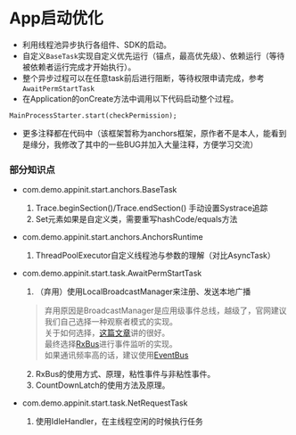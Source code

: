 # App启动优化
* 利用线程池异步执行各组件、SDK的启动。
* 自定义`BaseTask`实现自定义优先运行（锚点，最高优先级）、依赖运行（等待被依赖者运行完成才开始执行）。
* 整个异步过程可以在任意task前后进行阻断，等待权限申请完成，参考`AwaitPermStartTask`
* 在Application的onCreate方法中调用以下代码启动整个过程。
```
MainProcessStarter.start(checkPermission);
```
* 更多注释都在代码中（该框架暂称为anchors框架，原作者不是本人，能看到是缘分，我修改了其中的一些BUG并加入大量注释，方便学习交流）

### 部分知识点
+ com.demo.appinit.start.anchors.BaseTask
  1. Trace.beginSection()/Trace.endSection() 手动设置Systrace追踪
  2. Set元素如果是自定义类，需要重写hashCode/equals方法

+ com.demo.appinit.start.anchors.AnchorsRuntime
  1. ThreadPoolExecutor自定义线程池与参数的理解（对比AsyncTask）

+ com.demo.appinit.start.task.AwaitPermStartTask
  1. （弃用）使用LocalBroadcastManager来注册、发送本地广播
  > 弃用原因是BroadcastManager是应用级事件总线，越级了，官网建议我们自己选择一种观察者模式的实现。  
  > 关于如何选择，[这篇文章](https://juejin.im/post/5cbe81f75188250a85160d72)讲的很好。  
  > 最终选择[RxBus](https://github.com/Blankj/RxBus)进行事件监听的实现。  
  > 如果通讯频率高的话，建议使用[EventBus](https://github.com/greenrobot/EventBus)
  2. RxBus的使用方式、原理，粘性事件与非粘性事件。
  3. CountDownLatch的使用方法及原理。

+ com.demo.appinit.start.task.NetRequestTask
  1. 使用IdleHandler，在主线程空闲的时候执行任务



